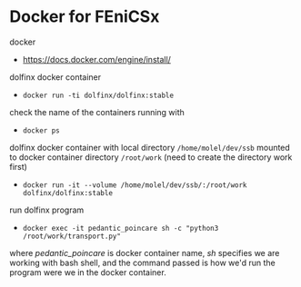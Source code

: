 # Docker for FEniCSx
docker
 - https://docs.docker.com/engine/install/


dolfinx docker container
 - `docker run -ti dolfinx/dolfinx:stable`

check the name of the containers running with
 - `docker ps`

dolfinx docker container with local directory `/home/molel/dev/ssb` mounted to docker container directory `/root/work` (need to create the directory work first)
 - `docker run -it --volume /home/molel/dev/ssb/:/root/work dolfinx/dolfinx:stable`

run dolfinx program
 - `docker exec -it pedantic_poincare sh -c "python3 /root/work/transport.py"`<br>

where *pedantic_poincare* is docker container name, *sh* specifies we are working with bash shell, and the command passed is how we'd run the program were we in the docker container.